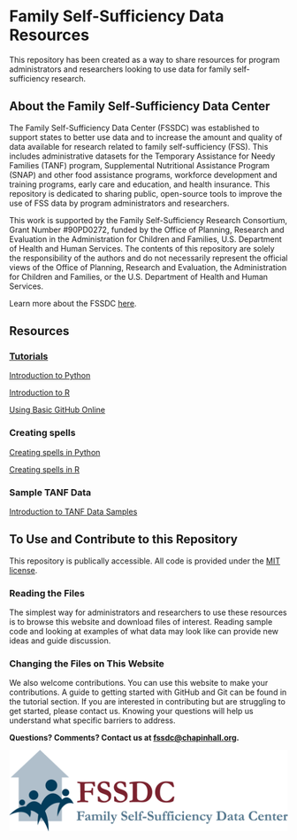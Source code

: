 # Family Self-Sufficiency Data Resources
This repository has been created as a way to share resources for program administrators and researchers looking to use data for family
self-sufficiency research.

## About the Family Self-Sufficiency Data Center
The Family Self-Sufficiency Data Center (FSSDC) was established to support states to better use data and to increase the amount and quality of data available for research related to family self-sufficiency (FSS).  This includes administrative datasets for the Temporary Assistance for Needy Families (TANF) program, Supplemental Nutritional Assistance Program (SNAP) and other food assistance programs, workforce development and training programs, early care and education, and health insurance. This repository is dedicated to sharing public, open-source tools to improve the use of FSS data by program administrators and researchers.

This work is supported by the Family Self-Sufficiency Research Consortium, Grant Number #90PD0272, funded by the Office of Planning, Research and Evaluation in the Administration for Children and Families, U.S. Department of Health and Human Services. The contents of this repository are solely the responsibility of the authors and do not necessarily represent the official views of the Office of Planning, Research and Evaluation, the Administration for Children and Families, or the U.S. Department of Health and Human Services.

Learn more about the FSSDC [here](http://harris.uchicago.edu/centers/fssdc).

## Resources

### [Tutorials](/tutorials/README.md)

[Introduction to Python](/tutorials/introduction_to_using_python.md)

[Introduction to R](/turtorials/introduction_to_using_R.md)

[Using Basic GitHub Online](/tutorials/using_github_online.md)

### Creating spells

[Creating spells in Python](create_spells_with_python.md)

[Creating spells in R](create_spells_with_R.md)

### Sample TANF Data

[Introduction to TANF Data Samples](sample_TANF_data.README.md)

## To Use and Contribute to this Repository
This repository is publically accessible. All code is provided under the [MIT license](https://www.github.com/chapinhall/fssdc/blob/master/LICENSE.md).

### Reading the Files
The simplest way for administrators and researchers to use these resources is to browse this website and download files of interest. Reading sample code and looking at examples of what data may look like can provide new ideas and guide discussion.

### Changing the Files on This Website
We also welcome contributions. You can use this website to make your contributions. A guide to getting started with GitHub and Git can be found in the tutorial section. If you are interested in contributing but are struggling to get started, please contact us. Knowing your questions will help us understand what specific barriers to address.

**Questions? Comments? Contact us at <fssdc@chapinhall.org>.**

![fssdc logo](https://github.com/chapinhall/fssdc/blob/master/logo.png)

